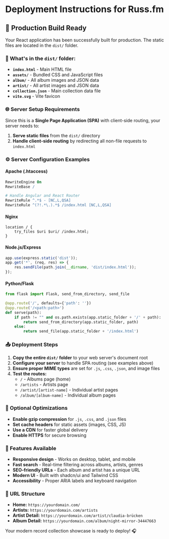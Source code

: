 # Deployment Instructions for Russ.fm

## 🚀 Production Build Ready

Your React application has been successfully built for production. The static files are located in the `dist/` folder.

### 📁 What's in the `dist/` folder:

- **`index.html`** - Main HTML file
- **`assets/`** - Bundled CSS and JavaScript files
- **`album/`** - All album images and JSON data
- **`artist/`** - All artist images and JSON data  
- **`collection.json`** - Main collection data file
- **`vite.svg`** - Vite favicon

### 🌐 Server Setup Requirements

Since this is a **Single Page Application (SPA)** with client-side routing, your server needs to:

1. **Serve static files** from the `dist/` directory
2. **Handle client-side routing** by redirecting all non-file requests to `index.html`

### ⚙️ Server Configuration Examples

#### **Apache (.htaccess)**
```apache
RewriteEngine On
RewriteBase /

# Handle Angular and React Router
RewriteRule ^.*$ - [NC,L,QSA]
RewriteRule ^(?!.*\.).*$ /index.html [NC,L,QSA]
```

#### **Nginx**
```nginx
location / {
    try_files $uri $uri/ /index.html;
}
```

#### **Node.js/Express**
```javascript
app.use(express.static('dist'));
app.get('*', (req, res) => {
    res.sendFile(path.join(__dirname, 'dist/index.html'));
});
```

#### **Python/Flask**
```python
from flask import Flask, send_from_directory, send_file

@app.route('/', defaults={'path': ''})
@app.route('/<path:path>')
def serve(path):
    if path != "" and os.path.exists(app.static_folder + '/' + path):
        return send_from_directory(app.static_folder, path)
    else:
        return send_file(app.static_folder + '/index.html')
```

### 📤 Deployment Steps

1. **Copy the entire `dist/` folder** to your web server's document root
2. **Configure your server** to handle SPA routing (see examples above)
3. **Ensure proper MIME types** are set for `.js`, `.css`, `.json`, and image files
4. **Test the routes:**
   - `/` - Albums page (home)
   - `/artists` - Artists page
   - `/artist/[artist-name]` - Individual artist pages
   - `/album/[album-name]` - Individual album pages

### 🔧 Optional Optimizations

- **Enable gzip compression** for `.js`, `.css`, and `.json` files
- **Set cache headers** for static assets (images, CSS, JS)
- **Use a CDN** for faster global delivery
- **Enable HTTPS** for secure browsing

### 📱 Features Available

- **Responsive design** - Works on desktop, tablet, and mobile
- **Fast search** - Real-time filtering across albums, artists, genres
- **SEO-friendly URLs** - Each album and artist has a unique URL
- **Modern UI** - Built with shadcn/ui and Tailwind CSS
- **Accessibility** - Proper ARIA labels and keyboard navigation

### 🎵 URL Structure

- **Home:** `https://yourdomain.com/`
- **Artists:** `https://yourdomain.com/artists`  
- **Artist Detail:** `https://yourdomain.com/artist/claudia-brücken`
- **Album Detail:** `https://yourdomain.com/album/night-mirror-34447663`

Your modern record collection showcase is ready to deploy! 🎧